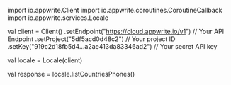 import io.appwrite.Client
import io.appwrite.coroutines.CoroutineCallback
import io.appwrite.services.Locale

val client = Client()
    .setEndpoint("https://cloud.appwrite.io/v1") // Your API Endpoint
    .setProject("5df5acd0d48c2") // Your project ID
    .setKey("919c2d18fb5d4...a2ae413da83346ad2") // Your secret API key

val locale = Locale(client)

val response = locale.listCountriesPhones()
